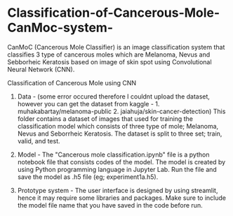 # Classification-of-Cancerous-Mole-CanMoc-system-
CanMoC (Cancerous Mole Classifier) is an image classification system that classifies 3 type of cancerous moles which are Melanoma, Nevus and Sebborheic Keratosis based on image of skin spot using Convolutional Neural Network (CNN).

Classification of Cancerous Mole using CNN

1. Data - 
(some error occured therefore I couldnt upload the dataset, however you can get the dataset from kaggle - 1. muhakabartay/melanoma-public 2. jaiahuja/skin-cancer-detection)
This folder contains a dataset of images that used for training the classification model which consists of three type of mole; Melanoma, Nevus and Seborrheic Keratosis. The dataset is split to three set; train, valid, and test. 

2. Model - 
The "Cancerous mole classification.ipynb" file is a python notebook file that consists codes of the model. The model is created by using Python programming language in Jupyter Lab.
Run the file and save the model as .h5 file (eg; experiment1a.h5).

3. Prototype system - 
The user interface is designed by using streamlit, hence it may require some libraries and packages.
Make sure to include the model file name that you have saved in the code before run.
